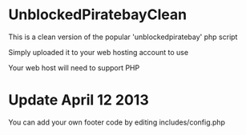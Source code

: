 UnblockedPiratebayClean
=======================

This is a clean version of the popular 'unblockedpiratebay' php script

Simply uploaded it to your web hosting account to use

Your web host will need to support PHP

# Update April 12 2013

You can add your own footer code by editing includes/config.php
